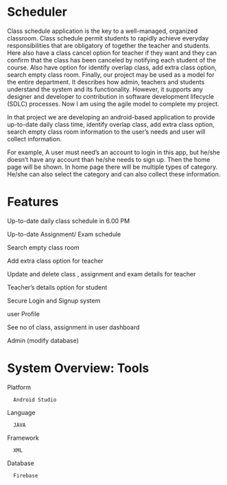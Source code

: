 # Scheduler
Class schedule application is the key to a well-managed, organized classroom. Class schedule permit students
to rapidly achieve everyday responsibilities that are obligatory of together the teacher and students. Here
also have a class cancel option for teacher if they want and they can confirm that the class has been canceled
by notifying each student of the course. Also have option for identify overlap class, add extra class option,
search empty class room. Finally, our project may be used as a model for the entire department. It describes
how admin, teachers and students understand the system and its functionality. However, it supports any
designer and developer to contribution in software development lifecycle (SDLC) processes. Now I am using
the agile model to complete my project.

In that project we are developing an android-based application to provide up-to-date daily class time,
identify overlap class, add extra class option, search empty class room information to the user’s needs and
user will collect information.

For example, A user must need’s an account to login in this app, but he/she doesn’t have any account than
he/she needs to sign up. Then the home page will be shown. In home page there will be multiple types of
category. He/she can also select the category and can also collect these information.

# Features

Up-to-date daily class schedule in 6.00 PM

Up-to-date Assignment/ Exam schedule 

Search empty class room

Add extra class option for teacher 

Update and delete class , assignment and exam details for teacher

Teacher’s details option for student

Secure Login and Signup system

user Profile

See no of class, assignment in user dashboard

Admin (modify database)

# System Overview: Tools

Platform  
      
      Android Studio
      
Language 
      
      JAVA
      
Framework 
      
      XML
      
Database 
      
      Firebase
      

